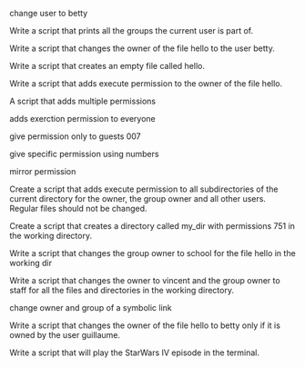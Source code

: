 change user to betty

Write a script that prints all the groups the current user is part of.

Write a script that changes the owner of the file hello to the user betty.

Write a script that creates an empty file called hello.

Write a script that adds execute permission to the owner of the file hello.

A script that adds multiple permissions

adds exerction permission to everyone

give permission only to guests 007

give specific permission using numbers

mirror permission

Create a script that adds execute permission to all subdirectories of the current directory for the owner, the group owner and all other users. Regular files should not be changed.

Create a script that creates a directory called my_dir with permissions 751 in the working directory.

Write a script that changes the group owner to school for the file hello in the working dir

Write a script that changes the owner to vincent and the group owner to staff for all the files and directories in the working directory.

change owner and group of a symbolic link

Write a script that changes the owner of the file hello to betty only if it is owned by the user guillaume.

Write a script that will play the StarWars IV episode in the terminal.
